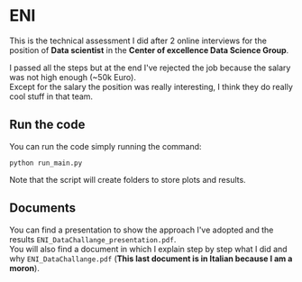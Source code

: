 # ENI
This is the technical assessment I did after 2 online interviews for the position of **Data scientist** in the **Center of excellence Data Science Group**.

I passed all the steps but at the end I've rejected the job because the salary was not high enough (~50k Euro).
<br>
Except for the salary the position was really interesting, I think they do really cool stuff in that team.


## Run the code
You can run the code simply running the command:
```
python run_main.py
```

Note that the script will create folders to store plots and results.


## Documents
You can find a presentation to show the approach I've adopted and the results  `ENI_DataChallange_presentation.pdf`.
<br>
You will also find a document in which I explain step by step what I did and why `ENI_DataChallange.pdf` (**This last document is in Italian because I am a moron**).
